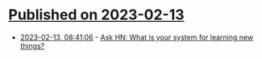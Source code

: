 # [Published on 2023-02-13](index.md)

* [2023-02-13, 08:41:06](https://news.ycombinator.com/item?id=34771415) - [Ask HN: What is your system for learning new things?](https://news.ycombinator.com/item?id=34771415)
